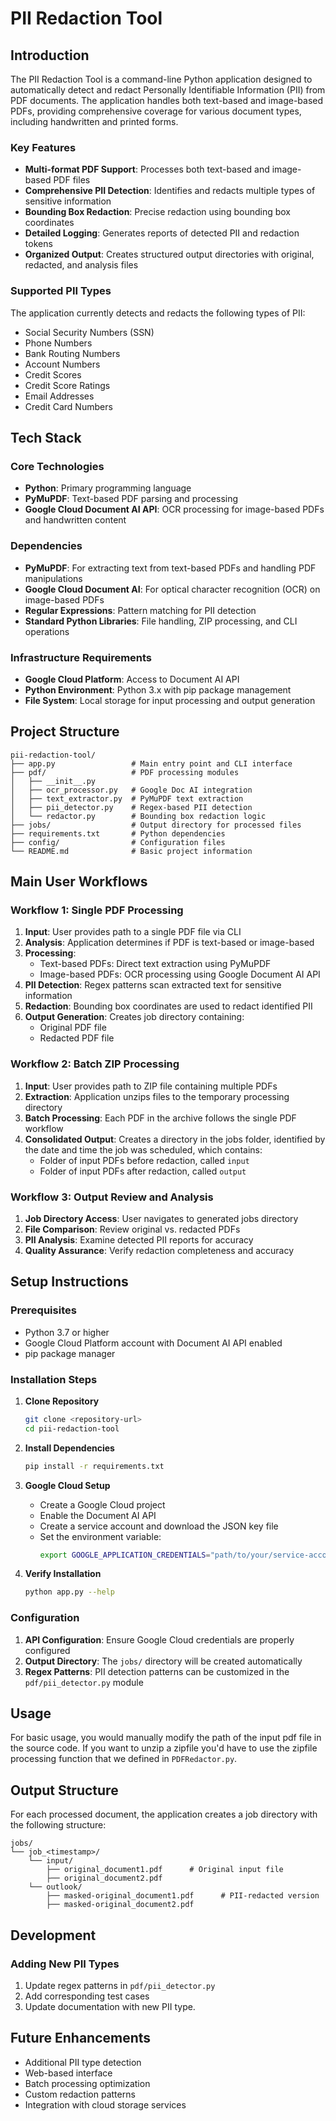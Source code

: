 # PII Redaction Tool

## Introduction

The PII Redaction Tool is a command-line Python application designed to automatically detect and redact Personally Identifiable Information (PII) from PDF documents. The application handles both text-based and image-based PDFs, providing comprehensive coverage for various document types, including handwritten and printed forms.

### Key Features

- **Multi-format PDF Support**: Processes both text-based and image-based PDF files
- **Comprehensive PII Detection**: Identifies and redacts multiple types of sensitive information
- **Bounding Box Redaction**: Precise redaction using bounding box coordinates
- **Detailed Logging**: Generates reports of detected PII and redaction tokens
- **Organized Output**: Creates structured output directories with original, redacted, and analysis files

### Supported PII Types

The application currently detects and redacts the following types of PII:

- Social Security Numbers (SSN)
- Phone Numbers
- Bank Routing Numbers
- Account Numbers
- Credit Scores
- Credit Score Ratings
- Email Addresses
- Credit Card Numbers

## Tech Stack

### Core Technologies

- **Python**: Primary programming language
- **PyMuPDF**: Text-based PDF parsing and processing
- **Google Cloud Document AI API**: OCR processing for image-based PDFs and handwritten content

### Dependencies

- **PyMuPDF**: For extracting text from text-based PDFs and handling PDF manipulations
- **Google Cloud Document AI**: For optical character recognition (OCR) on image-based PDFs
- **Regular Expressions**: Pattern matching for PII detection
- **Standard Python Libraries**: File handling, ZIP processing, and CLI operations

### Infrastructure Requirements

- **Google Cloud Platform**: Access to Document AI API
- **Python Environment**: Python 3.x with pip package management
- **File System**: Local storage for input processing and output generation

## Project Structure

```
pii-redaction-tool/
├── app.py                 # Main entry point and CLI interface
├── pdf/                   # PDF processing modules
│   ├── __init__.py
│   ├── ocr_processor.py   # Google Doc AI integration
│   ├── text_extractor.py  # PyMuPDF text extraction
│   ├── pii_detector.py    # Regex-based PII detection
│   └── redactor.py        # Bounding box redaction logic
├── jobs/                  # Output directory for processed files
├── requirements.txt       # Python dependencies
├── config/                # Configuration files
└── README.md              # Basic project information
```

## Main User Workflows

### Workflow 1: Single PDF Processing

1. **Input**: User provides path to a single PDF file via CLI
2. **Analysis**: Application determines if PDF is text-based or image-based
3. **Processing**: 
   - Text-based PDFs: Direct text extraction using PyMuPDF
   - Image-based PDFs: OCR processing using Google Document AI API
4. **PII Detection**: Regex patterns scan extracted text for sensitive information
5. **Redaction**: Bounding box coordinates are used to redact identified PII
6. **Output Generation**: Creates job directory containing:
   - Original PDF file
   - Redacted PDF file

### Workflow 2: Batch ZIP Processing

1. **Input**: User provides path to ZIP file containing multiple PDFs
2. **Extraction**: Application unzips files to the temporary processing directory
3. **Batch Processing**: Each PDF in the archive follows the single PDF workflow
4. **Consolidated Output**: Creates a directory in the jobs folder, identified by the date and time the job was scheduled, which contains:
   - Folder of input PDFs before redaction, called `input`
   - Folder of input PDFs after redaction, called `output`

### Workflow 3: Output Review and Analysis

1. **Job Directory Access**: User navigates to generated jobs directory
2. **File Comparison**: Review original vs. redacted PDFs
3. **PII Analysis**: Examine detected PII reports for accuracy
4. **Quality Assurance**: Verify redaction completeness and accuracy

## Setup Instructions

### Prerequisites

- Python 3.7 or higher
- Google Cloud Platform account with Document AI API enabled
- pip package manager

### Installation Steps

1. **Clone Repository**
   ```bash
   git clone <repository-url>
   cd pii-redaction-tool
   ```

2. **Install Dependencies**
   ```bash
   pip install -r requirements.txt
   ```

3. **Google Cloud Setup**
   - Create a Google Cloud project
   - Enable the Document AI API
   - Create a service account and download the JSON key file
   - Set the environment variable:
     ```bash
     export GOOGLE_APPLICATION_CREDENTIALS="path/to/your/service-account-key.json"
     ```

4. **Verify Installation**
   ```bash
   python app.py --help
   ```

### Configuration

1. **API Configuration**: Ensure Google Cloud credentials are properly configured
2. **Output Directory**: The `jobs/` directory will be created automatically
3. **Regex Patterns**: PII detection patterns can be customized in the `pdf/pii_detector.py` module

## Usage
For basic usage, you would manually modify the path of the input pdf file in the source code. If you want to unzip a zipfile you'd have to use the zipfile processing function that we defined in `PDFRedactor.py`.


## Output Structure
For each processed document, the application creates a job directory with the following structure:
```
jobs/
└── job_<timestamp>/
    └── input/
        ├── original_document1.pdf      # Original input file
        ├── original_document2.pdf
    └── outlook/      
        ├── masked-original_document1.pdf      # PII-redacted version
        ├── masked-original_document2.pdf
```

## Development

### Adding New PII Types
1. Update regex patterns in `pdf/pii_detector.py`
2. Add corresponding test cases
3. Update documentation with new PII type.

## Future Enhancements
- Additional PII type detection
- Web-based interface
- Batch processing optimization
- Custom redaction patterns
- Integration with cloud storage services
